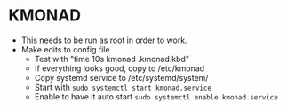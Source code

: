 # KMONAD

* This needs to be run as root in order to work.
* Make edits to config file
  * Test with "time 10s kmonad .kmonad.kbd"
  * If everything looks good, copy to /etc/kmonad
  * Copy systemd service to /etc/systemd/system/
  * Start with `sudo systemctl start kmonad.service`
  * Enable to have it auto start `sudo systemctl enable kmonad.service`
